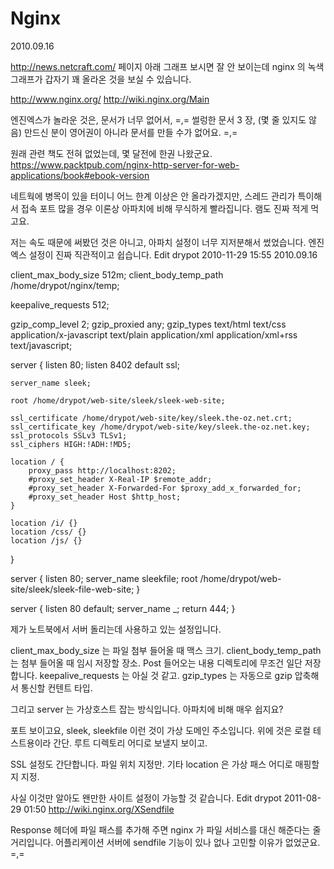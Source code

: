 # Nginx

2010.09.16

<http://news.netcraft.com/> 페이지 아래 그래프 보시면
잘 안 보이는데 nginx 의 녹색 그래프가 갑자기 꽤 올라온 것을 보실 수 있습니다.

<http://www.nginx.org/>
<http://wiki.nginx.org/Main>

엔진엑스가 놀라운 것은, 문서가 너무 없어서, =,=
썰렁한 문서 3 장, (몇 줄 있지도 않음)
만드신 분이 영어권이 아니라 문서를 만들 수가 없어요. =,=

원래 관련 책도 전혀 없었는데, 몇 달전에 한권 나왔군요.
https://www.packtpub.com/nginx-http-server-for-web-applications/book#ebook-version

네트웍에 병목이 있을 터이니 어느 한계 이상은 안 올라가겠지만,
스레드 관리가 특이해서 접속 포트 많을 경우 이론상 아파치에 비해 무식하게 빨라집니다.
램도 진짜 적게 먹고요.

저는 속도 때문에 써봤던 것은 아니고,
아파치 설정이 너무 지저분해서 썼었습니다.
엔진엑스 설정이 진짜 직관적이고 쉽습니다.
Edit
drypot 2010-11-29 15:55
2010.09.16

client_max_body_size 512m;
client_body_temp_path /home/drypot/nginx/temp;

keepalive_requests 512;

gzip_comp_level 2;
gzip_proxied any;
gzip_types text/html text/css application/x-javascript text/plain application/xml application/xml+rss text/javascript;

server {
	listen 80;
	listen 8402 default ssl;

	server_name sleek;

	root /home/drypot/web-site/sleek/sleek-web-site;

	ssl_certificate /home/drypot/web-site/key/sleek.the-oz.net.crt;
	ssl_certificate_key /home/drypot/web-site/key/sleek.the-oz.net.key;
	ssl_protocols SSLv3 TLSv1;
	ssl_ciphers HIGH:!ADH:!MD5;

	location / {
		proxy_pass http://localhost:8202;
		#proxy_set_header X-Real-IP $remote_addr;
		#proxy_set_header X-Forwarded-For $proxy_add_x_forwarded_for;
		#proxy_set_header Host $http_host;
	}

	location /i/ {}
	location /css/ {}
	location /js/ {}
}

server {
	listen 80;
	server_name sleekfile;
	root /home/drypot/web-site/sleek/sleek-file-web-site;
}

server {
	listen 80 default;
	server_name _;
	return 444;
}


제가 노트북에서 서버 돌리는데 사용하고 있는 설정입니다.

client_max_body_size 는 파일 첨부 들어올 때 맥스 크기.
client_body_temp_path 는 첨부 들어올 때 임시 저장할 장소. Post 들어오는 내용 디렉토리에 무조건 일단 저장합니다.
keepalive_requests 는 아실 것 같고.
gzip_types 는 자동으로 gzip 압축해서 통신할 컨텐트 타입.

그리고 server 는 가상호스트 잡는 방식입니다.
아파치에 비해 매우 쉽지요?

포트 보이고요,
sleek, sleekfile 이런 것이 가상 도메인 주소입니다. 위에 것은 로컬 테스트용이라 간단.
루트 디렉토리 어디로 보낼지 보이고.

SSL 설정도 간단합니다. 파일 위치 지정만.
기타 location 은 가상 패스 어디로 매핑할지 지정.

사실 이것만 알아도 왠만한 사이트 설정이 가능할 것 같습니다.
Edit
drypot 2011-08-29 01:50
http://wiki.nginx.org/XSendfile

Response 헤더에 파일 패스를 추가해 주면 nginx 가 파일 서비스를 대신 해준다는 줄거리입니다.
어플리케이션 서버에 sendfile 기능이 있나 없나 고민할 이유가 없었군요. =,=